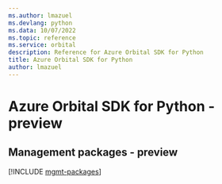 ```yaml
---
ms.author: lmazuel
ms.devlang: python
ms.data: 10/07/2022
ms.topic: reference
ms.service: orbital
description: Reference for Azure Orbital SDK for Python
title: Azure Orbital SDK for Python
author: lmazuel
---
```

# Azure Orbital SDK for Python - preview

## Management packages - preview
[!INCLUDE [mgmt-packages](orbital-mgmt-index.md)]